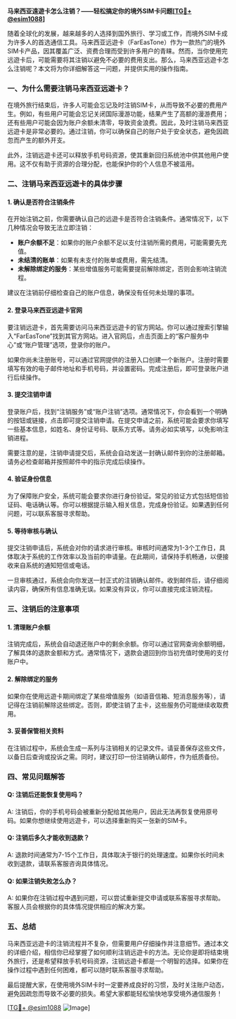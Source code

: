 **马来西亚遠遊卡怎么注销？——轻松搞定你的境外SIM卡问题[[TG💪+ @esim1088](https://t.me/s/esim1088)]**

随着全球化的发展，越来越多的人选择到国外旅行、学习或工作，而境外SIM卡成为许多人的首选通信工具。马来西亚远遊卡（FarEasTone）作为一款热门的境外SIM卡产品，因其覆盖广泛、资费合理而受到许多用户的青睐。然而，当你使用完远遊卡后，可能需要将其注销以避免不必要的费用支出。那么，马来西亚远遊卡怎么注销呢？本文将为你详细解答这一问题，并提供实用的操作指南。

### 一、为什么需要注销马来西亚远遊卡？

在境外旅行结束后，许多人可能会忘记及时注销SIM卡，从而导致不必要的费用产生。例如，有些用户可能会忘记关闭国际漫游功能，结果产生了高额的漫游费用；还有些用户可能会因为账户余额未清零，导致资金浪费。因此，及时注销马来西亚远遊卡是非常必要的。通过注销，你可以确保自己的账户处于安全状态，避免因疏忽而产生的额外开支。

此外，注销远遊卡还可以释放手机号码资源，使其重新回归系统池中供其他用户使用。这不仅有助于资源的合理分配，也能保护你的个人信息不被滥用。

### 二、注销马来西亚远遊卡的具体步骤

#### 1. 确认是否符合注销条件

在开始注销之前，你需要确认自己的远遊卡是否符合注销条件。通常情况下，以下几种情况会导致无法立即注销：

- **账户余额不足**：如果你的账户余额不足以支付注销所需的费用，可能需要先充值。
- **未结清的账单**：如果有未支付的账单或费用，需先结清。
- **未解除绑定的服务**：某些增值服务可能需要提前解除绑定，否则会影响注销流程。

建议在注销前仔细检查自己的账户信息，确保没有任何未处理的事项。

#### 2. 登录马来西亚远遊卡官网

要注销远遊卡，首先需要访问马来西亚远遊卡的官方网站。你可以通过搜索引擎输入“FarEasTone”找到其官方网站。进入官网后，点击页面上的“客户服务中心”或“账户管理”选项，登录你的账户。

如果你尚未注册账号，可以通过官网提供的注册入口创建一个新账户。注册时需要填写有效的电子邮件地址和手机号码，并设置密码。完成注册后，即可登录账户进行后续操作。

#### 3. 提交注销申请

登录账户后，找到“注销服务”或“账户注销”选项。通常情况下，你会看到一个明确的按钮或链接，点击即可提交注销申请。在提交申请之前，系统可能会要求你填写一些基本信息，如姓名、身份证号码、联系方式等。请务必如实填写，以免影响注销进程。

需要注意的是，注销申请提交后，系统会自动发送一封确认邮件到你的注册邮箱。请务必检查邮箱并按照邮件中的指示完成后续操作。

#### 4. 验证身份信息

为了保障账户安全，系统可能会要求你进行身份验证。常见的验证方式包括短信验证码、电话确认等。你可以根据提示输入相关信息，完成身份验证。如果遇到任何问题，可以联系客服寻求帮助。

#### 5. 等待审核与确认

提交注销申请后，系统会对你的请求进行审核。审核时间通常为1-3个工作日，具体取决于系统的工作效率以及当前的申请量。在此期间，请保持手机畅通，以便接收来自系统的通知短信或电话。

一旦审核通过，系统会向你发送一封正式的注销确认邮件。收到邮件后，请仔细阅读内容，确保所有信息准确无误。如果没有异议，你可以直接完成注销流程。

### 三、注销后的注意事项

#### 1. 清理账户余额

注销完成后，系统会自动退还账户中的剩余余额。你可以通过官网查询余额明细，了解具体的退款金额和方式。通常情况下，退款会退回到你当初充值时使用的支付账户中。

#### 2. 解除绑定的服务

如果你在使用远遊卡期间绑定了某些增值服务（如语音信箱、短消息服务等），请记得在注销前解除这些绑定。否则，即使注销了主卡，这些服务仍可能继续收取费用。

#### 3. 妥善保管相关资料

在注销过程中，系统会生成一系列与注销相关的记录文件。请妥善保存这些文件，以备日后查询或投诉之需。同时，建议打印一份注销确认邮件，作为纸质备份。

### 四、常见问题解答

#### Q: 注销后还能恢复使用吗？
A: 注销后，你的手机号码会被重新分配给其他用户，因此无法再恢复使用原号码。如果你想继续使用远遊卡，可以选择重新购买一张新的SIM卡。

#### Q: 注销后多久才能收到退款？
A: 退款时间通常为7-15个工作日，具体取决于银行的处理速度。如果你长时间未收到退款，请联系客服咨询具体情况。

#### Q: 如果注销失败怎么办？
A: 如果你在注销过程中遇到问题，可以尝试重新提交申请或联系客服寻求帮助。客服人员会根据你的具体情况提供相应的解决方案。

### 五、总结

马来西亚远遊卡的注销流程并不复杂，但需要用户仔细操作并注意细节。通过本文的详细介绍，相信你已经掌握了如何顺利注销远遊卡的方法。无论你是即将结束境外旅行，还是希望释放手机号码资源，注销远遊卡都是一个明智的选择。如果你在操作过程中遇到任何困难，都可以随时联系客服寻求帮助。

最后提醒大家，在使用境外SIM卡时一定要养成良好的习惯，及时关注账户动态，避免因疏忽而导致不必要的损失。希望大家都能轻松愉快地享受境外通信服务！

[[TG💪+ @esim1088](https://t.me/s/esim1088) ![Image](https://i.postimg.cc/4NQfJmqS/Snipaste-2025-05-13-00-14-12.png)]